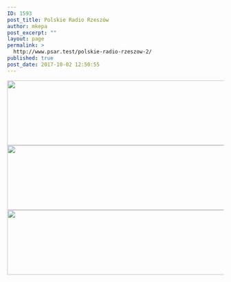 ```yaml
---
ID: 1593
post_title: Polskie Radio Rzeszów
author: mkepa
post_excerpt: ""
layout: page
permalink: >
  http://www.psar.test/polskie-radio-rzeszow-2/
published: true
post_date: 2017-10-02 12:50:55
---
```

<a href="http://www.psar.test/wp-content/uploads/2017/10/radio_rzeszow.jpg"><img class="alignnone wp-image-1660 size-full" src="http://www.psar.test/wp-content/uploads/2017/10/radioradiorecyt.png" alt="" width="966" height="151" /><img class="alignnone wp-image-1534 size-full" src="http://www.psar.test/wp-content/uploads/2017/08/radioradiorzeszów.png" alt="" width="966" height="151" /><img class="alignnone wp-image-1598 size-full" src="http://www.psar.test/wp-content/uploads/2017/08/radioradiorzeszów-1.png" alt="" width="966" height="151" /></a>